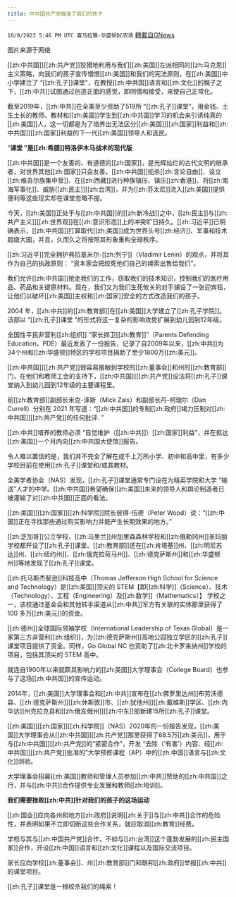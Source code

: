 ```yaml
---
title: 中共国共产党瞄准了我们的孩子
---
```

`10/9/2023 5:46 PM UTC 喜马拉雅-华盛顿DC农场` [轉載自GNews](https://gnews.org/articles/1809502)

  

图片来源于网络

  

[[zh:中共国]][[zh:共产党]]狡猾地利用与我们[[zh:美国]]左派相同的[[zh:马克思]]主义策略，向我们的孩子宣传憎恨[[zh:美国]]和我们的宪法原则，在[[zh:美国]]中小学建立了 “[[zh:孔子]]课堂”，在教授[[zh:中共国]]语言和[[zh:文化]]的幌子之下，[[zh:中共]]试图通过创造正面的感觉，即同情和接受，来使自己正常化。

  

截至2019年，[[zh:中共]]在全美至少资助了519所 “[[zh:孔子]]课堂”，用金钱、土生土长的教师、教材和[[zh:美国]]学生到[[zh:中共国]]学习的机会来引诱纯真的[[zh:美国]]人，这一切都是为了培养出无法区分[[zh:美国]][[zh:国家]]利益和[[zh:中共国]][[zh:国家]]利益的下一代[[zh:美国]]领导人和选民。

  

“**课堂 ”是[[zh:希腊]]特洛伊木马战术的现代版**

  

[[zh:中共国]]是一个友善的、有道德的[[zh:国家]]，是光辉灿烂的古代文明的继承者，对世界其他[[zh:国家]]只会友善。[[zh:中共国]]扼杀[[zh:言论自由]]、设立[[zh:维吾尔族集中营]]、在[[zh:西藏]]进行种族镇压、镇压[[zh:香港]]、将[[zh:南海军事化]]、威胁[[zh:民主]][[zh:台湾]]，并为[[zh:芬太尼]]流入[[zh:美国]]提供便利等这些现实却在课堂忽略不提。

  

今天，[[zh:美国]]正处于与[[zh:中共国]]的[[zh:新冷战]]之中，[[zh:民主]]与[[zh:共产主义]][[zh:世界观]]在[[zh:意识形态]]上的冲突旷日持久。[[zh:习近平]]已明确表示，[[zh:中共国]]打算取代[[zh:美国]]成为世界头号[[zh:经济]]、军事和技术超级大国，并且，久而久之将按照其形象重构全球秩序。

  

[[zh:习近平]]完全拥护弗拉基米尔\-[[zh:列宁]]（Vladimir Lenin）的观点，并将其作为自己的执政原则： “资本家会把绞死他们自己的绳索出售给我们”。

  

我们允许[[zh:中共国]]抢走我们的工作，窃取我们的技术知识，控制我们的医疗用品、药品和关键原材料。现在，我们又为我们生死攸关的对手铺设了一张迎宾毯，让他们以破坏[[zh:美国]]主权和[[zh:国家]]安全的方式改造我们的孩子。

  

2004 年，[[zh:中共]]的[[zh:教育部]]在[[zh:美国]]大学建立了[[zh:孔子学院]]。该部以 “[[zh:孔子]]课堂 ”的形式将这一复杂的影响攻势扩展到幼儿园到12年级。

  

全国性平民非营利[[zh:组织]] “家长捍卫[[zh:教育]]”（Parents Defending Education，PDE）最近发表了一份报告，记录了自2009年以来，[[zh:中共]]为34个州和[[zh:华盛顿]]特区的学校项目捐助了至少1800万[[zh:美元]]。

  

[[zh:中共国]][[zh:共产党]]很容易接触到学校的[[zh:董事会]]和州的[[zh:教育部]]门，在他们和教师工会的支持下，[[zh:中共国]][[zh:共产党]]设法将[[zh:孔子]]课堂纳入到幼儿园到12年级的主要课程里。

  

前[[zh:教育部]]副部长米克\-泽斯（Mick Zais）和副部长丹\-柯瑞尔（Dan Currell）分别在 2021 年写道：“[[zh:中共国]]的专制[[zh:政府]]竭力压制对[[zh:中共国]][[zh:共产党]]的任何批评. ”

  

[[zh:中共]]培养的教师必须 “自觉维护（[[zh:中共]]）[[zh:国家]]利益”，并在抵达[[zh:美国]]一个月内向[[zh:中共国大使馆]]报告。

  

令人难以置信的是，我们并不完全了解在成千上万所小学、初中和高中里，有多少学校目前在使用[[zh:孔子]]课堂和/或其教材。

  

全美学者协会（NAS）发现，[[zh:孔子]]课堂通常专门设在为精英学院和大学 “输送”人才的中学。[[zh:中共国]]希望确保[[zh:美国]]未来的领导人和舆论制造者已被灌输了对[[zh:中共国]]正面的看法。

  

[[zh:美国]][[zh:国家]][[zh:科学院]]院长彼得\-伍德（Peter Wood）说：“[[zh:中国]]正在寻找那些通过购买影响力并能产生长期效果的地方。”

  

[[zh:芝加哥]]公立学校、[[zh:马里兰]]州加里森森林学校和[[zh:俄勒冈州]]圣玛丽学校都开设了[[zh:孔子]]课堂。[[zh:教育部]]还在[[zh:肯塔基]]州、[[zh:明尼苏达]]州、[[zh:纽约州]]、[[zh:俄克拉荷马州]]、[[zh:德克萨斯州]]和[[zh:华盛顿州]]等地发现了[[zh:孔子]]课堂。

  

[[zh:托马斯杰斐逊]]科技高中（Thomas Jefferson High School for Science and Technology）是[[zh:美国]]顶尖的 STEM【即[[zh:科学]]（Science）、技术（Technology）、工程（Engineering）及[[zh:数学]]（Mathematics）】 学校之一，该校通过基金会和其他转手渠道从[[zh:中共]]军方有关联的实体那里获得了 100 多万[[zh:美元]]的资金。

  

[[zh:德州]]全球国际领袖学校（International Leadership of Texas Global）是一家第三方非营利[[zh:组织]]，为[[zh:德克萨斯州]]高地公园独立学区的[[zh:孔子]]课堂项目提供了资金。同样，Go Global NC 也资助了[[zh:北卡罗来纳州]]学校的项目，包括其顶尖的 STEM 高中。

  

就连自1900年以来就颇具影响力的[[zh:美国]]大学理事会（College Board）也参与了这场[[zh:中共国]]的宣传运动。

  

2014年，[[zh:美国]]大学理事会和[[zh:中共]]宣布在[[zh:佛罗里达州]]布劳沃德县、[[zh:德克萨斯州]][[zh:休斯敦]]市、[[zh:犹他州]][[zh:戴维斯]]学区、[[zh:内华达]]州克拉克县和[[zh:俄亥俄州]][[zh:中东]]部新建15所[[zh:孔子]]课堂。

  

[[zh:美国]][[zh:国家]][[zh:科学院]]（NAS）2020年的一份报告发现，[[zh:美国]]大学理事会从[[zh:中共国]][[zh:共产党]]那里获得了68.5万[[zh:美元]]，用于与[[zh:中共国]][[zh:共产党]]的“紧密合作”，开发 “去除（‘有害’）内容、经[[zh:中共国]][[zh:共产党]]批准的”大学预修课程（AP）中的[[zh:中国]]语言与[[zh:文化]]测验。

  

大学理事会招募[[zh:美国]]教师和管理人员参加[[zh:中共]]赞助的[[zh:中共国]]之行，并与[[zh:中共]]合作提供专业发展和教师[[zh:培训]]。

  

**我们需要挫败[[zh:中共]]针对我们的孩子的这场运动**

  

[[zh:国会]]应向各州和地方[[zh:政府]]说明[[zh:关于]]与[[zh:中共]]合作的危险性，并表明如果不立即切断这些合作关系，就应取消[[zh:教育]]经费。

  

学校与其与[[zh:中国共产党]]合作，不如与[[zh:台湾]]这个蓬勃发展的[[zh:民主国家]]合作，开设[[zh:中国]]语言和[[zh:文化]]课程以及国际交流项目。

  

家长应向学校[[zh:董事会]]、州[[zh:教育部]]门和联邦[[zh:政府]]举报[[zh:中共]]的课堂项目。

  

[[zh:孔子]]课堂是一根绞杀我们的绳索！
